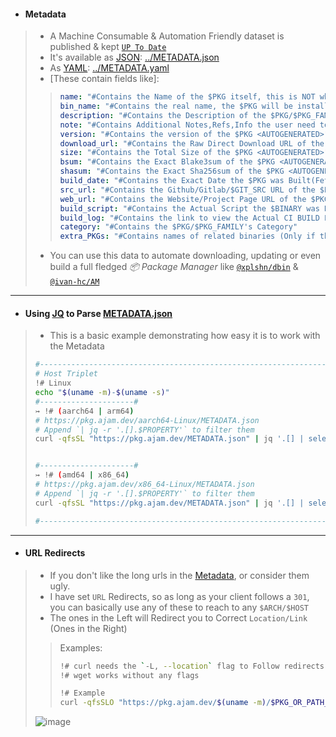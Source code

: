 - #### Metadata
> - A Machine Consumable & Automation Friendly dataset is published & kept [`UP To Date`](https://github.com/Azathothas/Toolpacks-Extras/actions/workflows/healthchecks_housekeeping.yaml)
> - It's available as [JSON](https://github.com/Azathothas/Toolpacks-Extras/blob/main/METADATA.json): [../METADATA.json](https://github.com/Azathothas/Toolpacks-Extras/blob/main/METADATA.json)
> - As [YAML](https://github.com/Azathothas/Toolpacks-Extras/blob/main/METADATA.yaml): [../METADATA.yaml](https://github.com/Azathothas/Toolpacks-Extras/blob/main/METADATA.yaml)
> - [These contain fields like]:
> > ```YAML
> > name: "#Contains the Name of the $PKG itself, this is NOT what it will/should be Installed as",
> > bin_name: "#Contains the real name, the $PKG will be installed as",
> > description: "#Contains the Description of the $PKG/$PKG_FAMILY [Otherwise EMPTY]",
> > note: "#Contains Additional Notes,Refs,Info the user need to be aware of, of the $PKG/$PKG_FAMILY"
> > version: "#Contains the version of the $PKG <AUTOGENERATED>",
> > download_url: "#Contains the Raw Direct Download URL of the $PKG <AUTOGENERATED>",
> > size: "#Contains the Total Size of the $PKG <AUTOGENERATED>",
> > bsum: "#Contains the Exact Blake3sum of the $PKG <AUTOGENERATED>",
> > shasum: "#Contains the Exact Sha256sum of the $PKG <AUTOGENERATED>",
> > build_date: "#Contains the Exact Date the $PKG was Built(Fetched) & Uploaded",
> > src_url: "#Contains the Github/Gitlab/$GIT_SRC URL of the $PKG/$PKG_FAMILY [Otherwise EMPTY]",
> > web_url: "#Contains the Website/Project Page URL of the $PKG/$PKG_FAMILY [Otherwise EMPTY]",
> > build_script: "#Contains the Actual Script the $BINARY was Built(Fetched) With <AUTOGENERATED>"
> > build_log: "#Contains the link to view the Actual CI BUILD LOG of the $BINARY <AUTOGENERATED>"
> > category: "#Contains the $PKG/$PKG_FAMILY's Category"
> > extra_PKGs: "#Contains names of related binaries (Only if they belong to same $PKG_FAMILY) of the $PKG/$PKG_FAMILY [Otherwise EMPTY]"
> > ```
> - You can use this data to automate downloading, updating or even build a full fledged *📦 Package Manager* like [`@xplshn/dbin`](https://github.com/xplshn/dbin) & [`@ivan-hc/AM`](https://github.com/ivan-hc/AM)
---

- #### Using [JQ](https://jqlang.github.io/jq/manual/) to Parse [METADATA.json](https://pkg.ajam.dev/METADATA.json)
> - This is a basic example demonstrating how easy it is to work with the Metadata
> ```bash
> #-----------------------------------------------------------------------------#
> # Host Triplet
> !# Linux
> echo "$(uname -m)-$(uname -s)"
> #---------------------#
> ↣ !# (aarch64 | arm64)
> # https://pkg.ajam.dev/aarch64-Linux/METADATA.json
> # Append `| jq -r '.[].$PROPERTY'` to filter them
> curl -qfsSL "https://pkg.ajam.dev/METADATA.json" | jq '.[] | select(.host == "aarch64-Linux") | .main'
> 
> 
> #---------------------#
> ↣ !# (amd64 | x86_64)
> # https://pkg.ajam.dev/x86_64-Linux/METADATA.json
> # Append `| jq -r '.[].$PROPERTY'` to filter them
> curl -qfsSL "https://pkg.ajam.dev/METADATA.json" | jq '.[] | select(.host == "x86_64-Linux") | .main'
> 
> #-----------------------------------------------------------------------------#
> 
> ```
---

- #### URL Redirects
> - If you don't like the long urls in the [Metadata](https://huggingface.co/datasets/Azathothas/Toolpacks-Extras/resolve/main/METADATA.json), or consider them ugly.
> - I have set `URL` Redirects, so as long as your client follows a `301`, you can basically use any of these to reach to any `$ARCH/$HOST`
> - The ones in the Left will Redirect you to Correct `Location/Link` (Ones in the Right)
> > Examples:
> > ```bash
> > !# curl needs the `-L, --location` flag to Follow redirects
> > !# wget works without any flags
> >
> > !# Example
> > curl -qfsSLO "https://pkg.ajam.dev/$(uname -m)/$PKG_OR_PATH_TO_PKG"
> >
> > ```
> ![image](https://github.com/user-attachments/assets/93a2b039-ee7f-4120-8bc7-c795d5f27303)

